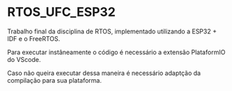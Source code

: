 # RTOS_UFC_ESP32
Trabalho final da disciplina de RTOS, implementado utilizando a ESP32 + IDF e o FreeRTOS.

Para executar instâneamente o código é necessário a extensão PlataformIO do VScode.

Caso não queira executar dessa maneira é necessário adaptção da compilação para sua plataforma.
